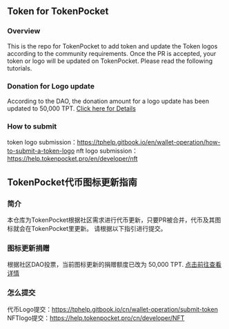 ## Token for TokenPocket

### Overview
This is the repo for TokenPocket to add token and update the Token logos according to the community requirements. Once the PR is accepted, your token or logo will be updated on TokenPocket.
Please read the following tutorials.

### Donation for Logo update
According to the DAO, the donation amount for a logo update has been updated to 50,000 TPT. [Click here for Details](https://snapshot.org/#/tptdao.eth/proposal/0x5e985943ac4dea8d97af93143020c337370950604ebabbe172939a5c63eed872)

### How to submit 
token logo submission：https://tphelp.gitbook.io/en/wallet-operation/how-to-submit-a-token-logo
nft logo submission：https://help.tokenpocket.pro/en/developer/nft



## TokenPocket代币图标更新指南

### 简介
本仓库为TokenPocket根据社区需求进行代币更新，只要PR被合并，代币及其图标就会在TokenPocket里更新。
请根据以下指引进行提交。

### 图标更新捐赠
根据社区DAO投票，当前图标更新的捐赠额度已改为 50,000 TPT. [点击前往查看详情](https://snapshot.org/#/tptdao.eth/proposal/0x5e985943ac4dea8d97af93143020c337370950604ebabbe172939a5c63eed872)

### 怎么提交
代币Logo提交：https://tphelp.gitbook.io/cn/wallet-operation/submit-token
NFTlogo提交：https://help.tokenpocket.pro/cn/developer/NFT

